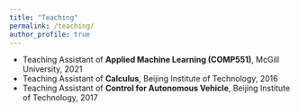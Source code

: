 ```yaml
---
title: "Teaching"
permalink: /teaching/
author_profile: true
---
```

* Teaching Assistant of **Applied Machine Learning (COMP551)**, McGill University, 2021
* Teaching Assistant of **Calculus**, Beijing Institute of Technology, 2016 
* Teaching Assistant of **Control for Autonomous Vehicle**, Beijing Institute of Technology, 2017 


